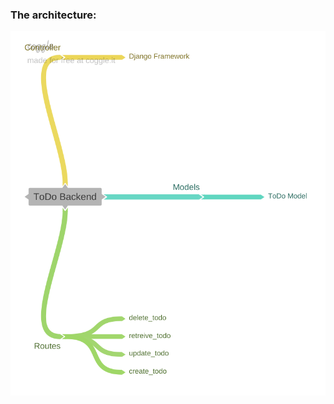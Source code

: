 ### The architecture:

![alt text](https://github.com/sroopsai/webapps/blob/master/architecture.png "Architecture")
